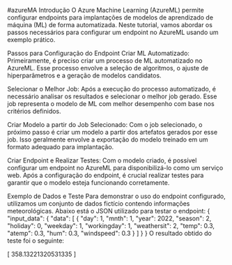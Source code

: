 
#azureMA
Introdução
O Azure Machine Learning (AzureML) permite configurar endpoints para implantações de modelos de aprendizado de máquina (ML) de forma automatizada. Neste tutorial, vamos abordar os passos necessários para configurar um endpoint no AzureML usando um exemplo prático.

Passos para Configuração do Endpoint
Criar ML Automatizado: Primeiramente, é preciso criar um processo de ML automatizado no AzureML. Esse processo envolve a seleção de algoritmos, o ajuste de hiperparâmetros e a geração de modelos candidatos.

Selecionar o Melhor Job: Após a execução do processo automatizado, é necessário analisar os resultados e selecionar o melhor job gerado. Esse job representa o modelo de ML com melhor desempenho com base nos critérios definidos.

Criar Modelo a partir do Job Selecionado: Com o job selecionado, o próximo passo é criar um modelo a partir dos artefatos gerados por esse job. Isso geralmente envolve a exportação do modelo treinado em um formato adequado para implantação.

Criar Endpoint e Realizar Testes: Com o modelo criado, é possível configurar um endpoint no AzureML para disponibilizá-lo como um serviço web. Após a configuração do endpoint, é crucial realizar testes para garantir que o modelo esteja funcionando corretamente.

Exemplo de Dados e Teste
Para demonstrar o uso do endpoint configurado, utilizamos um conjunto de dados fictício contendo informações meteorológicas. Abaixo está o JSON utilizado para testar o endpoint:
{
  "input_data": {
    "data": [
      {
        "day": 1,
        "mnth": 1,
        "year": 2022,
        "season": 2,
        "holiday": 0,
        "weekday": 1,
        "workingday": 1,
        "weathersit": 2,
        "temp": 0.3,
        "atemp": 0.3,
        "hum": 0.3,
        "windspeed": 0.3
      }
    ]
  }
}
O resultado obtido do teste foi o seguinte:

[
  358.13221320531335
]

